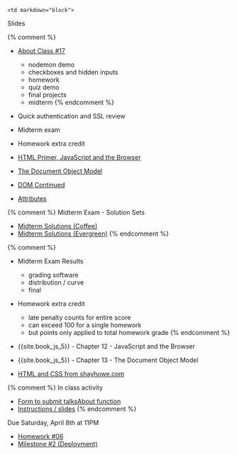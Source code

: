 	<td markdown="block">

Slides

{% comment %}
* [About Class #17](slides/17/meta.html)
	* nodemon demo
	* checkboxes and hidden inputs
	* homework
	* quiz demo
	* final projects
	* midterm
{% endcomment %}


* Quick authentication and SSL review
* Midterm exam 
* Homework extra credit
* [HTML Primer, JavaScript and the Browser](slides/17/javascript-browser.html)
* [The Document Object Model](slides/17/dom.html)
* [DOM Continued](slides/17/dom-continued.html)
* [Attributes](slides/17/attributes.html)

{% comment %}
Midterm Exam - Solution Sets
 
* [Midterm Solutions (Coffee)](resources/handouts/midterm/midterm_001_coffee_solutions.pdf)
* [Midterm Solutions (Evergreen)](resources/handouts/midterm/midterm_001_evergreen_solutions.pdf )
{% endcomment %}

<!-- 
* [](slides//.html)
* [](slides//.html)

-->
</td>
	<td markdown="block">

{% comment %}
* Midterm Exam Results
    * grading software
    * distribution / curve
    * final
* Homework extra credit
    * late penalty counts for entire score
    * can exceed 100 for a single homework
    * but points only applied to total homework grade
{% endcomment %}

* {{site.book_js_5}} - Chapter 12 - JavaScript and the Browser
* {{site.book_js_5}} - Chapter 13 - The Document Object Model
* [HTML and CSS from shayhowe.com](http://learn.shayhowe.com/html-css/getting-to-know-html/)
</td>
	<td markdown="block">


{% comment %}
In class activity

* [Form to submit talksAbout function](https://docs.google.com/a/nyu.edu/forms/d/e/1FAIpQLSdco44OeatQZ8JcA6ozTavVWQLT4oQHGQ3KKNMbgAr42ji20w/viewform)
* [Instructions / slides](slides/17/dom.html#/14)
{% endcomment %}

Due Saturday, April 8th at 11PM

* [Homework #06](homework/06.html)
* [Milestone #2 (Deployment)](final-project.html#milestone2)

</td>
